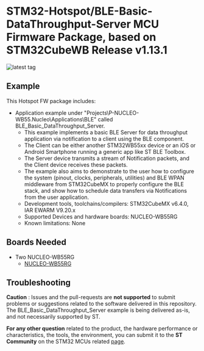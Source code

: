 # STM32-Hotspot/BLE-Basic-DataThroughput-Server MCU Firmware Package, based on STM32CubeWB Release v1.13.1

![latest tag](https://img.shields.io/github/v/tag/STMicroelectronics/STM32CubeWB.svg?color=brightgreen)

## Example

This Hotspot FW package includes:
* Application example under "Projects\P-NUCLEO-WB55.Nucleo\Applications\BLE" called BLE_Basic_DataThroughput_Server.     
   * This example implements a basic BLE Server for data throughput application via notification to a client using the BLE component. 
   * The Client can be either another STM32WB55xx device or an iOS or Android Smartphone running a generic app like ST BLE Toolbox. 
   * The Server device transmits a stream of Notification packets, and the Client device receives these packets. 
   * The example also aims to demonstrate to the user how to configure the system (pinout, clocks, peripherals, utilities) and BLE WPAN middleware from STM32CubeMX to properly configure the BLE stack, and show how to schedule data transfers via Notifications from the user application.       
   * Development tools, toolchains/compilers: STM32CubeMX v6.4.0, IAR EWARM V9.20.x
   * Supported Devices and hardware boards: NUCLEO-WB55RG
   * Known limitations: None

## Boards Needed

  * Two NUCLEO-WB55RG
    * [NUCLEO-WB55RG](https://www.st.com/en/evaluation-tools/nucleo-wl55jc.html)

## Troubleshooting

**Caution** : Issues and the pull-requests are **not supported** to submit problems or suggestions related to the software delivered in this repository. The BLE_Basic_DataThroughput_Server example is being delivered as-is, and not necessarily supported by ST.

**For any other question** related to the product, the hardware performance or characteristics, the tools, the environment, you can submit it to the **ST Community** on the STM32 MCUs related [page](https://community.st.com/s/topic/0TO0X000000BSqSWAW/stm32-mcus).
